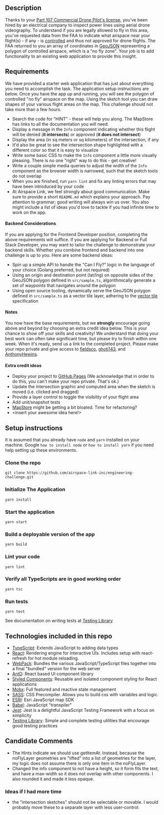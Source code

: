 ## Description

Thanks to your [Part 107 Commercial Drone Pilot's license](https://www.faa.gov/uas/commercial_operators/), you've been hired by an electrical company to inspect power lines using aerial drone videography. To understand if you are legally allowed to fly in this area, you've requested data from the FAA to indicate what airspace near your flight(s) - if any - is [controlled](https://www.faa.gov/uas/recreational_fliers/where_can_i_fly/airspace_101/) and thus not approved for drone flights. The FAA returned to you an array of coordinates in [GeoJSON](https://geojson.org/) representing a polygon of controlled airspace, which is a "no fly zone". Your job is to add functionality to an existing web application to provide this insight.

## Requirements

We have provided a starter web application that has just about everything you need to accomplish the task. The application setup instructions are below. Once you have the app up and running, you will see the polygon of controlled "no fly" airspace on the map. Using the sketch tool you can draw shapes of your various flight areas on the map. This challenge should not take more than a few hours.

- Search the code for "HINT" - these will help you along. The MapStore has links to all the documentation you will need.
- Display a message in the `Info` component indicating whether this flight will be denied (**it intersects**) or approved (**it does not intersect**)
- Display the area (in sq meters or sq kilometers) of the intersection, if any
- It'd also be great to see the intersection shape highlighted with a different color so that it is easy to visualize
- Write some basic CSS to make the `Info` component a little more visually pleasing. There is no one "right" way to do this - get creative!
- Write a couple simple media queries to adjust the width of the `Info` component as the browser width is narrowed, such that the sketch tools do not overlap
- When you are finished, run `yarn lint` and fix any linting errors that may have been introduced by your code
- At Airspace Link, we feel strongly about good communication. Make sure to provide a short `README.md` which explains your approach. Pay attention to grammar; good writing will always win us over. You also might include a list of ideas you'd love to tackle if you had infinite time to work on the app.

#### Backend Considerations

If you are applying for the Frontend Developer position, completing the above requirements will suffice. If you are applying for Backend or Full Stack Developer, you may want to tailor the challenge to demonstrate your backend skills. Whether you combine frontend and backend into one challenge is up to you. Here are some backend ideas:

- Spin up a simple API to handle the "Can I Fly?" logic in the language of your choice (Golang preferred, but not required)
- Using an origin and destination point (lat/lng) on opposite sides of the GeoJSON polygon defined in `src/sample.ts`, algorithmically generate a set of waypoints that navigates around the polygon
- Using open source tooling, dynamically serve the GeoJSON polygon defined in `src/sample.ts` as a vector tile layer, adhering to the [vector tile](https://github.com/mapbox/vector-tile-spec/tree/master/2.1/) specification

#### Notes

You now have the base requirements, but we **strongly** encourage going above and beyond by choosing an extra credit idea below. This is your chance to show off your skills and creativity! We understand that doing your best work can often take significant time, but please try to finish within one week. When it's ready, send us a link to the completed project. Please make your repo private and give access to [fieldsco](https://github.com/fieldsco), [ghoti143](https://github.com/ghoti143), and [AnthonyHewins](https://github.com/AnthonyHewins).

#### Extra credit ideas

- Deploy your project to [GitHub Pages](https://pages.github.com/) (We acknowledge that in order to do this, you can't make your repo private. That's ok.)
- Update the intersection graphic and computed area when the sketch is moved (i.e. clicked and dragged)
- Provide a layer control to toggle the visibility of your flight area
- Add unit/snapshot tests
- [MapStore](/src/stores/MapStore.ts) might be getting a bit bloated. Time for refactoring?
- <insert your awesome idea here!>

## Setup instructions

It is assumed that you already have `node` and `yarn` installed on your machine. Google `how to install node` or `how to install yarn` if you need help setting up these environments.

### Clone the repo

`git clone https://github.com/airspace-link-inc/engineering-challenge.git`

### Initialize The Application

`yarn install`

### Start the application

`yarn start`

### Build a deployable version of the app

`yarn build`

### Lint your code

`yarn lint`

### Verify all TypeScripts are in good working order

`yarn tsc`

### Run tests

`yarn test`

See documentation on writing tests at [Testing Library](https://testing-library.com/docs/)

## Technologies included in this repo

- [TypeScript](https://www.typescriptlang.org/): Extends JavaScript to adding data types
- [React](https://reactjs.org/): Rendering engine for interactive UIs. Includes setup with react-refresh for hot module reloading.
- [WebPack](https://webpack.js.org/): Bundles the various JavaScript/TypeScript files together into a final "bundled" version for the web server
- [AntD](https://ant.design/components/overview/): React based UI component library
- [Styled Components](https://styled-components.com/): Reusable and isolated component styling for React applications
- [Mobx](https://github.com/mobxjs/mobx): Full featured and reactive state management
- [SASS](https://sass-lang.com/): CSS Precompiler. Allows you to build css with variables and logic.
- [ESRI](https://developers.arcgis.com/javascript/latest/): Esri JavaScript map SDK
- [Babel](https://babeljs.io/): JavaScript "transpiler"
- [Jest](https://jestjs.io/): Jest is a delightful JavaScript Testing Framework with a focus on simplicity
- [Testing Library](https://testing-library.com/docs/): Simple and complete testing utilities that encourage good testing practices


## Candidate Comments
- The Hints indicate we should use getItemAt. Instead, because the noFlyLayer geometries are "lifted" into a list of geometries for the layer, my logic does not assume there is only one item in the noFlyLayer. 
- Changed the info component to not have a height, so it form fits the text, and have a max-width so it does not overlap with other components. I also rounded it and made it less opaque.

### Ideas if I had more time
- the "intersection sketches" should not be selectable or movable. I would probably move these to a separate layer with less user-control. 
